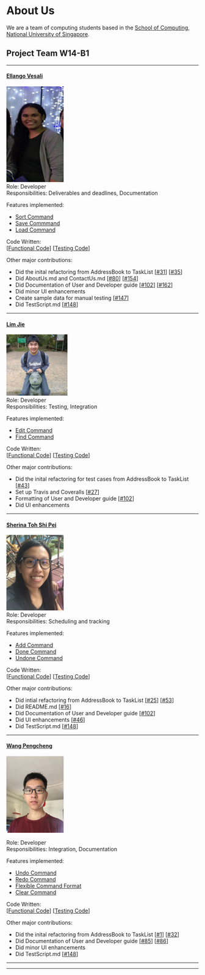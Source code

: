 # About Us

We are a team of computing students based in the [School of Computing, National University of Singapore](http://www.comp.nus.edu.sg).


## Project Team W14-B1

-----

#### [Ellango Vesali](http://github.com/vesaliE)
<img src="images/vesaliE.png" width="150" height="250"><br>
Role: Developer <br>
Responsibilities: Deliverables and deadlines, Documentation<br>

Features implemented: <br>
* [Sort Command](https://github.com/CS2103JAN2017-W14-B1/main/blob/master/docs/UserGuide.md#310-sorting-tasks-sort) <br>
* [Save Commmand](https://github.com/CS2103JAN2017-W14-B1/main/blob/master/docs/UserGuide.md#312-saving-the-program-data-to-a-specified-path-save)<br>
* [Load Command](https://github.com/CS2103JAN2017-W14-B1/main/blob/master/docs/UserGuide.md#313-loading-the-program-data-from-a-specified-path-load)<br>

Code Written: <br>
[[Functional Code](https://github.com/CS2103JAN2017-W14-B1/main/blob/master/collated/main/A0141993X.md)] [[Testing Code](https://github.com/CS2103JAN2017-W14-B1/main/blob/master/collated/test/A0141993X.md)]

Other major contributions:<br>
* Did the inital refactoring from AddressBook to TaskList [[#31](https://github.com/CS2103JAN2017-W14-B1/main/pull/52)] [[#35](https://github.com/CS2103JAN2017-W14-B1/main/pull/35)] 
* Did AboutUs.md and ContactUs.md [[#80](https://github.com/CS2103JAN2017-W14-B1/main/pull/97/)] [[#154](https://github.com/CS2103JAN2017-W14-B1/main/pull/159)]
* Did Documentation of User and Developer guide [[#102](https://github.com/CS2103JAN2017-W14-B1/main/pull/75)] [[#162](https://github.com/CS2103JAN2017-W14-B1/main/pull/163)] 
* Did minor UI enhancements
* Create sample data for manual testing [[#147](https://github.com/CS2103JAN2017-W14-B1/main/pull/157)]
* Did TestScript.md [[#148](https://github.com/CS2103JAN2017-W14-B1/main/pull/157)]

-----

#### [Lim Jie](http://github.com/limjie)
<img src="images/limjie.png" width="160" height="160"><br>
Role: Developer <br>
Responsibilities: Testing, Integration<br>

Features implemented:<br>
* [Edit Command](https://github.com/CS2103JAN2017-W14-B1/main/blob/master/docs/UserGuide.md#37-modifies-a-current-task-edit)<br>
* [Find Command](https://github.com/CS2103JAN2017-W14-B1/main/blob/master/docs/UserGuide.md#33-finding-a-task-find)<br>

Code Written: <br>
[[Functional Code](https://github.com/CS2103JAN2017-W14-B1/main/blob/master/collated/main/A0139221N.md)] [[Testing Code](https://github.com/CS2103JAN2017-W14-B1/main/blob/master/collated/test/A0139221N.md)]

Other major contributions:<br>
* Did the inital refactoring for test cases from AddressBook to TaskList [[#43](https://github.com/CS2103JAN2017-W14-B1/main/pull/43)]
* Set up Travis and Coveralls [[#27](https://github.com/CS2103JAN2017-W14-B1/main/pull/37)]
* Formatting of User and Developer guide [[#102](https://github.com/CS2103JAN2017-W14-B1/main/pull/75)]
* Did UI enhancements 


-----

#### [Sherina Toh Shi Pei](http://github.com/sherinatoh)
<img src="images/sherinatoh.png" width="150"><br>
Role: Developer <br>
Responsibilities: Scheduling and tracking <br>

Features implemented: <br>
* [Add Command](https://github.com/CS2103JAN2017-W14-B1/main/blob/master/docs/UserGuide.md#32-adding-a-task-add) <br>
* [Done Command](https://github.com/CS2103JAN2017-W14-B1/main/blob/master/docs/UserGuide.md#done)<br>
* [Undone Command](https://github.com/CS2103JAN2017-W14-B1/main/blob/master/docs/UserGuide.md#37-unmarking-a-task-undone)<br>

Code Written: <br>
[[Functional Code](https://github.com/CS2103JAN2017-W14-B1/main/blob/master/collated/main/A0143355J.md)] [[Testing Code](https://github.com/CS2103JAN2017-W14-B1/main/blob/master/collated/test/A0143355J.md)]

Other major contributions:<br>
* Did intial refactoring from AddressBook to TaskList  [[#25](https://github.com/CS2103JAN2017-W14-B1/main/pull/52)] [[#53](https://github.com/CS2103JAN2017-W14-B1/main/pull/53)]
* Did README.md [[#16](https://github.com/CS2103JAN2017-W14-B1/main/pull/16)]
* Did Documentation of User and Developer guide [[#102](https://github.com/CS2103JAN2017-W14-B1/main/pull/75)]
* Did UI enhancements [[#46](https://github.com/CS2103JAN2017-W14-B1/main/pull/52)]
* Did TestScript.md [[#148](https://github.com/CS2103JAN2017-W14-B1/main/pull/157)]

-----

#### [Wang Pengcheng](https://github.com/peng229)
<img src="images/peng229.png" width="150"><br>

 Role: Developer <br>
 Responsibilities: Integration, Documentation<br>
 
 Features implemented: <br>
 * [Undo Command](https://github.com/CS2103JAN2017-W14-B1/main/blob/master/docs/UserGuide.md#38-undoing-changes-undo)<br>
 * [Redo Command](https://github.com/CS2103JAN2017-W14-B1/main/blob/master/docs/UserGuide.md#39-reverting-undos-redo)<br>
 * [Flexible Command Format](https://github.com/CS2103JAN2017-W14-B1/main/blob/master/docs/UserGuide.md#3-features)<br>
 * [Clear Command](https://github.com/CS2103JAN2017-W14-B1/main/blob/master/docs/UserGuide.md#311-clearing-entries-clear)<br>
 
Code Written: <br>
[[Functional Code](https://github.com/CS2103JAN2017-W14-B1/main/blob/master/collated/main/A0139747N.md)] [[Testing Code](https://github.com/CS2103JAN2017-W14-B1/main/blob/master/collated/test/A0139747N.md)]

Other major contributions:<br>
* Did the inital refactoring from AddressBook to TaskList [[#1](https://github.com/CS2103JAN2017-W14-B1/main/pull/13)] [[#32](https://github.com/CS2103JAN2017-W14-B1/main/pull/52)]
* Did Documentation of User and Developer guide [[#85](https://github.com/CS2103JAN2017-W14-B1/main/pull/108)] [[#86](https://github.com/CS2103JAN2017-W14-B1/main/pull/108)]
* Did minor UI enhancements
* Did TestScript.md [[#148](https://github.com/CS2103JAN2017-W14-B1/main/pull/157)]



 -----

 -----

